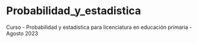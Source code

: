 # Probabilidad_y_estadistica
Curso - Probabilidad y estadística para licenciatura en educación primaria - Agosto 2023
